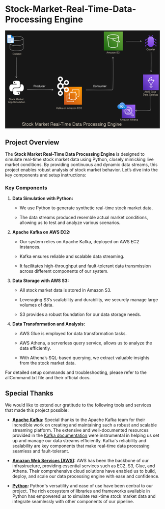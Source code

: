 Stock-Market-Real-Time-Data-Processing Engine
=============================================

![alt text](architecture_diagram.png)

Project Overview
----------------

The **Stock Market Real-Time Data Processing Engine** is designed to simulate real-time stock market data using Python, closely mimicking live market conditions. By providing continuous and dynamic data streams, this project enables robust analysis of stock market behavior. Let’s dive into the key components and setup instructions:

### Key Components

1.  **Data Simulation with Python:**
    
    *   We use Python to generate synthetic real-time stock market data.
        
    *   The data streams produced resemble actual market conditions, allowing us to test and analyze various scenarios.
        
2.  **Apache Kafka on AWS EC2:**
    
    *   Our system relies on Apache Kafka, deployed on AWS EC2 instances.
        
    *   Kafka ensures reliable and scalable data streaming.
        
    *   It facilitates high-throughput and fault-tolerant data transmission across different components of our system.
        
3.  **Data Storage with AWS S3:**
    
    *   All stock market data is stored in Amazon S3.
        
    *   Leveraging S3’s scalability and durability, we securely manage large volumes of data.
        
    *   S3 provides a robust foundation for our data storage needs.
        
4.  **Data Transformation and Analysis:**
    
    *   AWS Glue is employed for data transformation tasks.
        
    *   AWS Athena, a serverless query service, allows us to analyze the data efficiently.
        
    *   With Athena’s SQL-based querying, we extract valuable insights from the stock market data.
        

For detailed setup commands and troubleshooting, please refer to the allCommand.txt file and their official docs.

## Special Thanks

We would like to extend our gratitude to the following tools and services that made this project possible:

- **[Apache Kafka](https://kafka.apache.org/):**
  Special thanks to the Apache Kafka team for their incredible work on creating and maintaining such a robust and scalable streaming platform. The extensive and well-documented resources provided in the [Kafka documentation](https://kafka.apache.org/documentation/) were instrumental in helping us set up and manage our data streams efficiently. Kafka's reliability and scalability are key components that make real-time data processing seamless and fault-tolerant.

- **[Amazon Web Services (AWS)](https://aws.amazon.com/):**
  AWS has been the backbone of our infrastructure, providing essential services such as EC2, S3, Glue, and Athena. Their comprehensive cloud solutions have enabled us to build, deploy, and scale our data processing engine with ease and confidence.

- **[Python](https://www.python.org/):**
  Python's versatility and ease of use have been central to our project. The rich ecosystem of libraries and frameworks available in Python has empowered us to simulate real-time stock market data and integrate seamlessly with other components of our pipeline.

